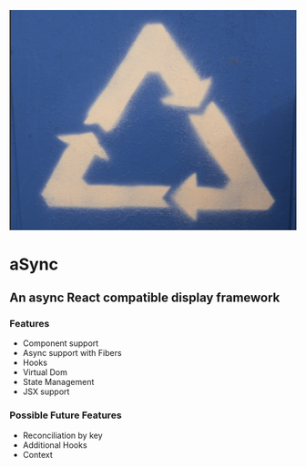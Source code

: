![Screenshot](sync.png)

# aSync

## An async React compatible display framework 

### Features

- Component support
- Async support with Fibers
- Hooks
- Virtual Dom
- State Management
- JSX support


### Possible Future Features

- Reconciliation by key
- Additional Hooks
- Context

